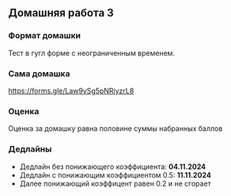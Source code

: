 ## Домашняя работа 3


### Формат домашки

Тест в гугл форме с неограниченным временем.


### Сама домашка

https://forms.gle/Law9vSg5pNRiyzrL8


### Оценка

Оценка за домашку равна половине суммы набранных баллов


### Дедлайны

- Дедлайн без понижающего коэффициента: **04.11.2024**
- Дедлайн с понижающим коэффициентом 0.5: **11.11.2024**
- Далее понижающий коэффицент равен 0.2 и не сгорает
